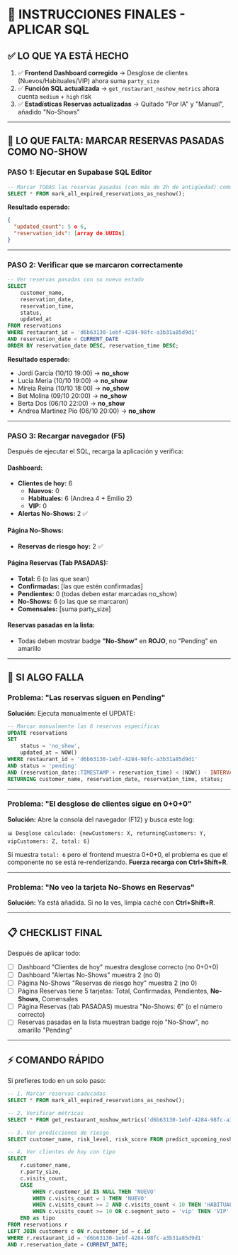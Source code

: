 # 🎯 INSTRUCCIONES FINALES - APLICAR SQL

## ✅ LO QUE YA ESTÁ HECHO

1. ✅ **Frontend Dashboard corregido** → Desglose de clientes (Nuevos/Habituales/VIP) ahora suma `party_size`
2. ✅ **Función SQL actualizada** → `get_restaurant_noshow_metrics` ahora cuenta `medium` + `high` risk
3. ✅ **Estadísticas Reservas actualizadas** → Quitado "Por IA" y "Manual", añadido "No-Shows"

---

## 🔴 LO QUE FALTA: MARCAR RESERVAS PASADAS COMO NO-SHOW

### PASO 1: Ejecutar en Supabase SQL Editor

```sql
-- Marcar TODAS las reservas pasadas (con más de 2h de antigüedad) como no_show
SELECT * FROM mark_all_expired_reservations_as_noshow();
```

**Resultado esperado:**
```json
{
  "updated_count": 5 o 6,
  "reservation_ids": [array de UUIDs]
}
```

---

### PASO 2: Verificar que se marcaron correctamente

```sql
-- Ver reservas pasadas con su nuevo estado
SELECT 
    customer_name,
    reservation_date,
    reservation_time,
    status,
    updated_at
FROM reservations
WHERE restaurant_id = 'd6b63130-1ebf-4284-98fc-a3b31a85d9d1'
AND reservation_date < CURRENT_DATE
ORDER BY reservation_date DESC, reservation_time DESC;
```

**Resultado esperado:**
- Jordi Garcia (10/10 19:00) → **no_show**
- Lucia Meria (10/10 19:00) → **no_show**
- Mireia Reina (10/10 18:00) → **no_show**
- Bet Molina (09/10 20:00) → **no_show**
- Berta Dos (06/10 22:00) → **no_show**
- Andrea Martinez Pio (06/10 20:00) → **no_show**

---

### PASO 3: Recargar navegador (F5)

Después de ejecutar el SQL, recarga la aplicación y verifica:

#### Dashboard:
- **Clientes de hoy:** 6
  - **Nuevos:** 0
  - **Habituales:** 6 (Andrea 4 + Emilio 2)
  - **VIP:** 0
- **Alertas No-Shows:** 2 ✅

#### Página No-Shows:
- **Reservas de riesgo hoy:** 2 ✅

#### Página Reservas (Tab PASADAS):
- **Total:** 6 (o las que sean)
- **Confirmadas:** [las que estén confirmadas]
- **Pendientes:** 0 (todas deben estar marcadas no_show)
- **No-Shows:** 6 (o las que se marcaron)
- **Comensales:** [suma party_size]

#### Reservas pasadas en la lista:
- Todas deben mostrar badge **"No-Show"** en **ROJO**, no "Pending" en amarillo

---

## 🐛 SI ALGO FALLA

### Problema: "Las reservas siguen en Pending"

**Solución:** Ejecuta manualmente el UPDATE:

```sql
-- Marcar manualmente las 6 reservas específicas
UPDATE reservations
SET 
    status = 'no_show',
    updated_at = NOW()
WHERE restaurant_id = 'd6b63130-1ebf-4284-98fc-a3b31a85d9d1'
AND status = 'pending'
AND (reservation_date::TIMESTAMP + reservation_time) < (NOW() - INTERVAL '2 hours')
RETURNING customer_name, reservation_date, reservation_time, status;
```

---

### Problema: "El desglose de clientes sigue en 0+0+0"

**Solución:** Abre la consola del navegador (F12) y busca este log:

```
📊 Desglose calculado: {newCustomers: X, returningCustomers: Y, vipCustomers: Z, total: 6}
```

Si muestra `total: 6` pero el frontend muestra 0+0+0, el problema es que el componente no se está re-renderizando. **Fuerza recarga con Ctrl+Shift+R**.

---

### Problema: "No veo la tarjeta No-Shows en Reservas"

**Solución:** Ya está añadida. Si no la ves, limpia caché con **Ctrl+Shift+R**.

---

## 📋 CHECKLIST FINAL

Después de aplicar todo:

- [ ] Dashboard "Clientes de hoy" muestra desglose correcto (no 0+0+0)
- [ ] Dashboard "Alertas No-Shows" muestra 2 (no 0)
- [ ] Página No-Shows "Reservas de riesgo hoy" muestra 2 (no 0)
- [ ] Página Reservas tiene 5 tarjetas: Total, Confirmadas, Pendientes, **No-Shows**, Comensales
- [ ] Página Reservas (tab PASADAS) muestra "No-Shows: 6" (o el número correcto)
- [ ] Reservas pasadas en la lista muestran badge rojo "No-Show", no amarillo "Pending"

---

## ⚡ COMANDO RÁPIDO

Si prefieres todo en un solo paso:

```sql
-- 1. Marcar reservas caducadas
SELECT * FROM mark_all_expired_reservations_as_noshow();

-- 2. Verificar métricas
SELECT * FROM get_restaurant_noshow_metrics('d6b63130-1ebf-4284-98fc-a3b31a85d9d1');

-- 3. Ver predicciones de riesgo
SELECT customer_name, risk_level, risk_score FROM predict_upcoming_noshows_v2('d6b63130-1ebf-4284-98fc-a3b31a85d9d1', 0);

-- 4. Ver clientes de hoy con tipo
SELECT 
    r.customer_name,
    r.party_size,
    c.visits_count,
    CASE 
        WHEN r.customer_id IS NULL THEN 'NUEVO'
        WHEN c.visits_count = 1 THEN 'NUEVO'
        WHEN c.visits_count >= 2 AND c.visits_count < 10 THEN 'HABITUAL'
        WHEN c.visits_count >= 10 OR c.segment_auto = 'vip' THEN 'VIP'
    END as tipo
FROM reservations r
LEFT JOIN customers c ON r.customer_id = c.id
WHERE r.restaurant_id = 'd6b63130-1ebf-4284-98fc-a3b31a85d9d1'
AND r.reservation_date = CURRENT_DATE;
```


